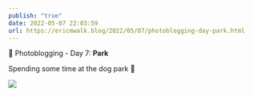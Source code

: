 ```yaml
---
publish: "true"
date: 2022-05-07 22:03:59
url: https://ericmwalk.blog/2022/05/07/photoblogging-day-park.html
---
```

📸 Photoblogging - Day 7: **Park**

Spending some time at the dog park 🐶

![](https://ericmwalk.blog/uploads/2022/b2ddce5e35.jpg)